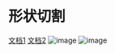 # 形状切割
[文档1](https://www.jianshu.com/p/a165e1b74b93)
[文档2](https://www.jianshu.com/p/def5f037d05e)
![image](https://github.com/lihaoAd/CutShape/blob/master/2020-05-07%2017.16.55.gif)
![image](https://github.com/lihaoAd/CutShape/blob/master/2020-05-07%2018.04.12.gif)

